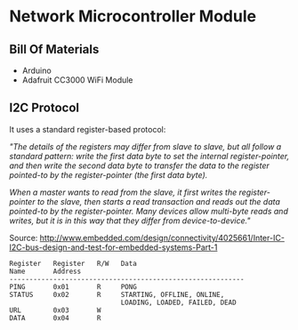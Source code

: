 Network Microcontroller Module
==============================

Bill Of Materials
-----------------

* Arduino
* Adafruit CC3000 WiFi Module


I2C Protocol
------------

It uses a standard register-based protocol:

_"The details of the registers may differ from slave to slave, but all follow a standard pattern: write the first data byte to set the internal register-pointer, and then write the second data byte to transfer the data to the register pointed-to by the register-pointer (the first data byte)._

_When a master wants to read from the slave, it first writes the register-pointer to the slave, then starts a read transaction and reads out the data pointed-to by the register-pointer. Many devices allow multi-byte reads and writes, but it is in this way that they differ from device-to-device."_

Source: http://www.embedded.com/design/connectivity/4025661/Inter-IC-I2C-bus-design-and-test-for-embedded-systems-Part-1

```
Register   Register   R/W   Data
Name       Address
-----------------------------------------------------------
PING       0x01       R     PONG
STATUS     0x02       R     STARTING, OFFLINE, ONLINE,
                            LOADING, LOADED, FAILED, DEAD
URL        0x03       W
DATA       0x04       R
```
